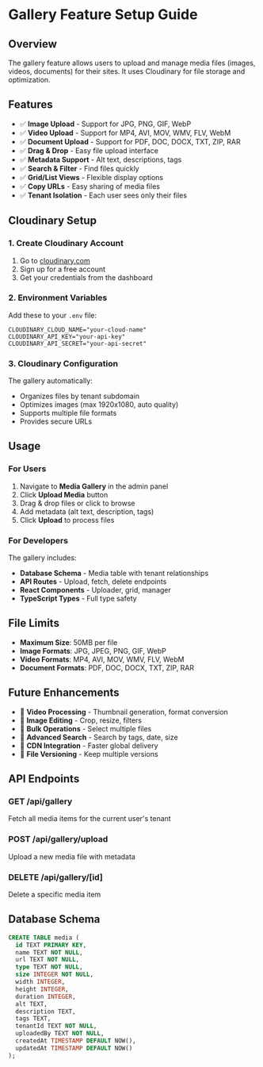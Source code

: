 # Gallery Feature Setup Guide

## Overview
The gallery feature allows users to upload and manage media files (images, videos, documents) for their sites. It uses Cloudinary for file storage and optimization.

## Features
- ✅ **Image Upload** - Support for JPG, PNG, GIF, WebP
- ✅ **Video Upload** - Support for MP4, AVI, MOV, WMV, FLV, WebM
- ✅ **Document Upload** - Support for PDF, DOC, DOCX, TXT, ZIP, RAR
- ✅ **Drag & Drop** - Easy file upload interface
- ✅ **Metadata Support** - Alt text, descriptions, tags
- ✅ **Search & Filter** - Find files quickly
- ✅ **Grid/List Views** - Flexible display options
- ✅ **Copy URLs** - Easy sharing of media files
- ✅ **Tenant Isolation** - Each user sees only their files

## Cloudinary Setup

### 1. Create Cloudinary Account
1. Go to [cloudinary.com](https://cloudinary.com)
2. Sign up for a free account
3. Get your credentials from the dashboard

### 2. Environment Variables
Add these to your `.env` file:

```env
CLOUDINARY_CLOUD_NAME="your-cloud-name"
CLOUDINARY_API_KEY="your-api-key"
CLOUDINARY_API_SECRET="your-api-secret"
```

### 3. Cloudinary Configuration
The gallery automatically:
- Organizes files by tenant subdomain
- Optimizes images (max 1920x1080, auto quality)
- Supports multiple file formats
- Provides secure URLs

## Usage

### For Users
1. Navigate to **Media Gallery** in the admin panel
2. Click **Upload Media** button
3. Drag & drop files or click to browse
4. Add metadata (alt text, description, tags)
5. Click **Upload** to process files

### For Developers
The gallery includes:
- **Database Schema** - Media table with tenant relationships
- **API Routes** - Upload, fetch, delete endpoints
- **React Components** - Uploader, grid, manager
- **TypeScript Types** - Full type safety

## File Limits
- **Maximum Size**: 50MB per file
- **Image Formats**: JPG, JPEG, PNG, GIF, WebP
- **Video Formats**: MP4, AVI, MOV, WMV, FLV, WebM
- **Document Formats**: PDF, DOC, DOCX, TXT, ZIP, RAR

## Future Enhancements
- 🔄 **Video Processing** - Thumbnail generation, format conversion
- 🔄 **Image Editing** - Crop, resize, filters
- 🔄 **Bulk Operations** - Select multiple files
- 🔄 **Advanced Search** - Search by tags, date, size
- 🔄 **CDN Integration** - Faster global delivery
- 🔄 **File Versioning** - Keep multiple versions

## API Endpoints

### GET /api/gallery
Fetch all media items for the current user's tenant

### POST /api/gallery/upload
Upload a new media file with metadata

### DELETE /api/gallery/[id]
Delete a specific media item

## Database Schema
```sql
CREATE TABLE media (
  id TEXT PRIMARY KEY,
  name TEXT NOT NULL,
  url TEXT NOT NULL,
  type TEXT NOT NULL,
  size INTEGER NOT NULL,
  width INTEGER,
  height INTEGER,
  duration INTEGER,
  alt TEXT,
  description TEXT,
  tags TEXT,
  tenantId TEXT NOT NULL,
  uploadedBy TEXT NOT NULL,
  createdAt TIMESTAMP DEFAULT NOW(),
  updatedAt TIMESTAMP DEFAULT NOW()
);
``` 